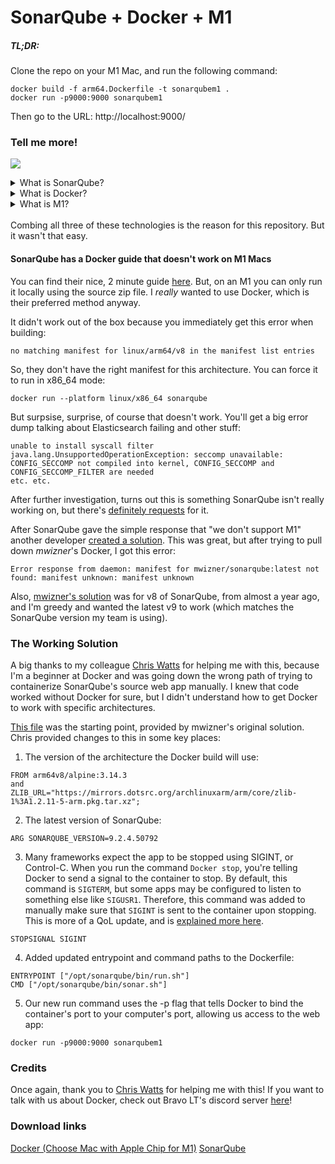 # SonarQube + Docker + M1

##### TL;DR:
Clone the repo on your M1 Mac, and run the following command:
```
docker build -f arm64.Dockerfile -t sonarqubem1 .
docker run -p9000:9000 sonarqubem1
```
Then go to the URL: http://localhost:9000/

### Tell me more!

![](https://c.tenor.com/Z1o2HxFnHy4AAAAC/tell-me-more-michael-scott.gif)

<details>
<summary>What is SonarQube?</summary>
SonarQube is a great static code analysis tool. A lot of the time, you'll encounter SonarCloud, which is a cloud-based version of SonarQube. It's usually added to a CI/CD pipeline, which means you might have to be patient to get the analysis done on your code, and at that point you've already committed your work. What if you wanted to run SonarQube locally, and get instant results before committing? This is where Docker comes in.
</details>
<details>
<summary>What is Docker?</summary>
Docker is a tool that simplifies the process of building and running software in containerized environments. It does this by virtualizing an operating system for specialized tasks/applications you want to run. You could have three different versions of some program that you need to run, and with Docker you could have three different containers that have each of your special setups ready to go.
</details>
<details>
<summary>What is M1?</summary>
Apple has started creating their own processors, called M1. They're built using the arm architecture, instead of previously Intel, which uses x86. This change requires native rewrites of applications to work, or translation using Rosetta 2.0 to virtualize the x86 architecture for M1 arm based processors.
</details>
<br>
Combing all three of these technologies is the reason for this repository. But it wasn't that easy.

#### SonarQube has a Docker guide that doesn't work on M1 Macs

You can find their nice, 2 minute guide [here](https://docs.sonarqube.org/latest/setup/get-started-2-minutes/). But, on an M1 you can only run it locally using the source zip file. I _really_ wanted to use Docker, which is their preferred method anyway.

It didn't work out of the box because you immediately get this error when building:
```
no matching manifest for linux/arm64/v8 in the manifest list entries
```

So, they don't have the right manifest for this architecture. You can force it to run in x86_64 mode:
```
docker run --platform linux/x86_64 sonarqube 
```

But surpsise, surprise, of course that doesn't work. You'll get a big error dump talking about Elasticsearch failing and other stuff:
```
unable to install syscall filter
java.lang.UnsupportedOperationException: seccomp unavailable: CONFIG_SECCOMP not compiled into kernel, CONFIG_SECCOMP and CONFIG_SECCOMP_FILTER are needed
etc. etc.
```
After further investigation, turns out this is something SonarQube isn't really working on, but there's [definitely requests](https://jira.sonarsource.com/browse/CPP-2882) for it.

After SonarQube gave the simple response that "we don't support M1" another developer [created a solution](https://github.com/SonarSource/docker-sonarqube/issues/475). This was great, but after trying to pull down *mwizner*'s Docker, I got this error:
```
Error response from daemon: manifest for mwizner/sonarqube:latest not found: manifest unknown: manifest unknown
```
Also, [mwizner's solution](https://hub.docker.com/r/mwizner/sonarqube) was for v8 of SonarQube, from almost a year ago, and I'm greedy and wanted the latest v9 to work (which matches the SonarQube version my team is using).

### The Working Solution

A big thanks to my colleague [Chris Watts](https://github.com/cj-watts) for helping me with this, because I'm a beginner at Docker and was going down the wrong path of trying to containerize SonarQube's source web app manually. I knew that code worked without Docker for sure, but I didn't understand how to get Docker to work with specific architectures.

[This file](https://github.com/sonar-scala/docker-sonarqube/blob/arm64/8/community/arm64.Dockerfile) was the starting point, provided by mwizner's original solution. Chris provided changes to this in some key places:

1. The version of the architecture the Docker build will use:
```
FROM arm64v8/alpine:3.14.3
and
ZLIB_URL="https://mirrors.dotsrc.org/archlinuxarm/arm/core/zlib-1%3A1.2.11-5-arm.pkg.tar.xz";
```

2. The latest version of SonarQube:
```
ARG SONARQUBE_VERSION=9.2.4.50792
```

3. Many frameworks expect the app to be stopped using SIGINT, or Control-C. When you run the command `Docker stop`, you're telling Docker to send a signal to the container to stop. By default, this command is `SIGTERM`, but some apps may be configured to listen to something else like `SIGUSR1`. Therefore, this command was added to manually make sure that `SIGINT` is sent to the container upon stopping. This is more of a QoL update, and is [explained more here](https://docs.docker.com/engine/reference/commandline/stop/).
```
STOPSIGNAL SIGINT
```

4. Added updated entrypoint and command paths to the Dockerfile:
```
ENTRYPOINT ["/opt/sonarqube/bin/run.sh"]
CMD ["/opt/sonarqube/bin/sonar.sh"]
```

5. Our new run command uses the -p flag that tells Docker to bind the container's port to your computer's port, allowing us access to the web app:
```
docker run -p9000:9000 sonarqubem1
```

### Credits
Once again, thank you to [Chris Watts](https://github.com/cj-watts) for helping me with this! If you want to talk with us about Docker, check out Bravo LT's discord server [here](https://discord.gg/84eWHK26CU)!

### Download links
[Docker (Choose Mac with Apple Chip for M1)](https://docs.docker.com/get-started/#download-and-install-docker)
[SonarQube](https://www.sonarqube.org/downloads/)
